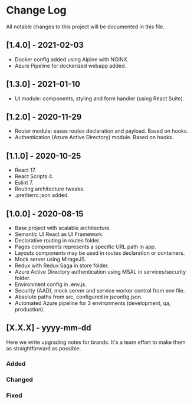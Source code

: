 # Change Log

All notable changes to this project will be documented in this file.

## [1.4.0] - 2021-02-03

-   Docker config added using Alpine with NGINX.
-   Azure Pipeline for dockerized webapp added.

## [1.3.0] - 2021-01-10

-   UI module: components, styling and form handler (using React Suite).

## [1.2.0] - 2020-11-29

-   Router module: eases routes declaration and payload. Based on hooks.
-   Authentication (Azure Active Directory) module. Based on hooks.

## [1.1.0] - 2020-10-25

-   React 17.
-   React Scripts 4.
-   Eslint 7.
-   Routing architecture tweaks.
-   .prettierrc.json added.

## [1.0.0] - 2020-08-15

-   Base project with scalable architecture.
-   Semantic UI React as UI Framework.
-   Declarative routing in routes folder.
-   Pages components represents a specific URL path in app.
-   Layouts components may be used in routes declaration or containers.
-   Mock server using MirageJS.
-   Redux with Redux Saga in store folder.
-   Azure Active Directory authentication using MSAL in services/security folder.
-   Environment config in .env.js.
-   Security (AAD), mock server and service worker control from env file.
-   Absolute paths from src, configured in jsconfig.json.
-   Automated Azure pipeline for 3 environments (development, qa, production).

## [X.X.X] - yyyy-mm-dd

Here we write upgrading notes for brands. It's a team effort to make them as
straightforward as possible.

### Added

### Changed

### Fixed
